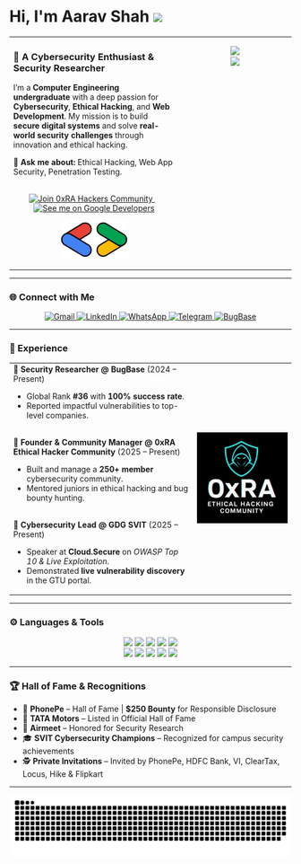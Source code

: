 # Hi, I'm Aarav Shah <img src="https://media.giphy.com/media/hvRJCLFzcasrR4ia7z/giphy.gif" width="35">

<table>
  <tr>
    <td valign="top" width="60%">
      
### 🧠 A Cybersecurity Enthusiast & Security Researcher

I’m a **Computer Engineering undergraduate** with a deep passion for **Cybersecurity**, **Ethical Hacking**, and **Web Development**.
My mission is to build **secure digital systems** and solve **real-world security challenges** through innovation and ethical hacking.

💬 **Ask me about:** Ethical Hacking, Web App Security, Penetration Testing.
<br><br>
<p align="center">
  <a href="https://chat.whatsapp.com/Jw6yqmlolc77auj4dLrcbp" target="_blank">
    <img src="https://img.shields.io/badge/Join-WhatsApp%20Community-25D366?style=for-the-badge&logo=whatsapp&logoColor=white" alt="Join 0xRA Hackers Community"/>
  </a>&nbsp;&nbsp;
  <a href="https://gdg.community.dev/gdg-on-campus-sardar-vallabhbhai-patel-institute-of-technology-vasad-india/" target="_blank">
    <img src="https://img.shields.io/badge/See%20me%20on-Google%20Developers-4285F4?style=for-the-badge&logo=google&logoColor=white" alt="See me on Google Developers"/>
  </a>
</p>
<p align="center">
  <img src="GDG.png" alt="GDG Logo" width="120">
</p>

</td>
<td valign="top" width="40%">
      
<p align="center">
  <img src="https://github-readme-stats.vercel.app/api?username=Ap1311&show_icons=true&theme=radical&rank_icon=github" height="165"/>
  <br>
  <img src="https://github-readme-stats.vercel.app/api/top-langs/?username=Ap1311&layout=compact&theme=radical" height="185"/>
</p>
      
</td>
</tr>
</table>

---

### 🌐 Connect with Me
<p align="center">
  <a href="mailto:aaravprogrammers@gmail.com" target="_blank">
    <img src="https://img.shields.io/badge/Gmail-D14836?style=for-the-badge&logo=gmail&logoColor=white" alt="Gmail"/>
  </a>
  <a href="https://www.linkedin.com/in/aaravshah1311" target="_blank">
    <img src="https://img.shields.io/badge/LinkedIn-0077B5?style=for-the-badge&logo=linkedin&logoColor=white" alt="LinkedIn"/>
  </a>
  <a href="#" target="_blank">
    <img src="https://img.shields.io/badge/WhatsApp-25D366?style=for-the-badge&logo=whatsapp&logoColor=white" alt="WhatsApp"/>
  </a>
  <a href="#" target="_blank">
    <img src="https://img.shields.io/badge/Telegram-26A5E4?style=for-the-badge&logo=telegram&logoColor=white" alt="Telegram"/>
  </a>
  <a href="https://bugbase.ai/profile/aaravrudra0806" target="_blank">
    <img src="https://img.shields.io/badge/BugBase-1C1C1E?style=for-the-badge&logo=bugcrowd&logoColor=white" alt="BugBase"/>
  </a>
</p>

---

### 🧩 Experience

<table>
  <tr>
    <td valign="middle" width="65%">
      <strong>🔹 Security Researcher @ BugBase</strong> (2024 – Present)
      <ul>
        <li>Global Rank <strong>#36</strong> with <strong>100% success rate</strong>.</li>
        <li>Reported impactful vulnerabilities to top-level companies.</li>
      </ul>
      <br>
      <strong>🔹 Founder & Community Manager @ 0xRA Ethical Hacker Community</strong> (2025 – Present)
      <ul>
        <li>Built and manage a <strong>250+ member</strong> cybersecurity community.</li>
        <li>Mentored juniors in ethical hacking and bug bounty hunting.</li>
      </ul>
      <br>
      <strong>🔹 Cybersecurity Lead @ GDG SVIT</strong> (2025 – Present)
      <ul>
        <li>Speaker at <strong>Cloud.Secure</strong> on <em>OWASP Top 10 & Live Exploitation</em>.</li>
        <li>Demonstrated <strong>live vulnerability discovery</strong> in the GTU portal.</li>
      </ul>
    </td>
    <td valign="middle" width="35%">
      <p align="center">
        <img src="xra.png" alt="0xRA Community Logo" width="250" />
      </p>
    </td>
  </tr>
</table>

---

### ⚙️ Languages & Tools
<p align="center">
  <img src="https://img.shields.io/badge/C-00599C?style=for-the-badge&logo=c&logoColor=white"/>
  <img src="https://img.shields.io/badge/Python-3776AB?style=for-the-badge&logo=python&logoColor=white"/>
  <img src="https://img.shields.io/badge/JavaScript-F7DF1E?style=for-the-badge&logo=javascript&logoColor=black"/>
  <img src="https://img.shields.io/badge/HTML5-E34F26?style=for-the-badge&logo=html5&logoColor=white"/>
  <img src="https://img.shields.io/badge/CSS3-1572B6?style=for-the-badge&logo=css3&logoColor=white"/>
  <br>
  <img src="https://img.shields.io/badge/Kali_Linux-557C94?style=for-the-badge&logo=kali-linux&logoColor=white"/>
  <img src="https://img.shields.io/badge/Burp_Suite-FF6600?style=for-the-badge&logo=burp-suite&logoColor=white"/>
  <img src="https://img.shields.io/badge/Docker-2496ED?style=for-the-badge&logo=docker&logoColor=white"/>
  <img src="https://img.shields.io/badge/Git-F05032?style=for-the-badge&logo=git&logoColor=white"/>
  <img src="https://img.shields.io/badge/Google_Cloud-4285F4?style=for-the-badge&logo=google-cloud&logoColor=white"/>
</p>

---

### 🏆 Hall of Fame & Recognitions
- 🏅 **PhonePe** – Hall of Fame | **$250 Bounty** for Responsible Disclosure
- 🚗 **TATA Motors** – Listed in Official Hall of Fame
- 💬 **Airmeet** – Honored for Security Research
- 🎓 **SVIT Cybersecurity Champions** – Recognized for campus security achievements
- 🕵️ **Private Invitations** – Invited by PhonePe, HDFC Bank, VI, ClearTax, Locus, Hike & Flipkart

---

<p align="center">
  <img src="https://github.com/Platane/snk/raw/output/github-contribution-grid-snake.svg" alt="snake animation" />
</p>
